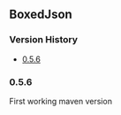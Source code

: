 ## BoxedJson

[TOC levels=3,6]: # "Version History"

### Version History
- [0.5.6](#056)


### 0.5.6

First working maven version

